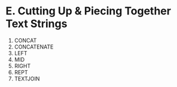 # E. Cutting Up & Piecing Together Text Strings

1. CONCAT
2. CONCATENATE
3. LEFT
4. MID
5. RIGHT
6. REPT
7. TEXTJOIN

